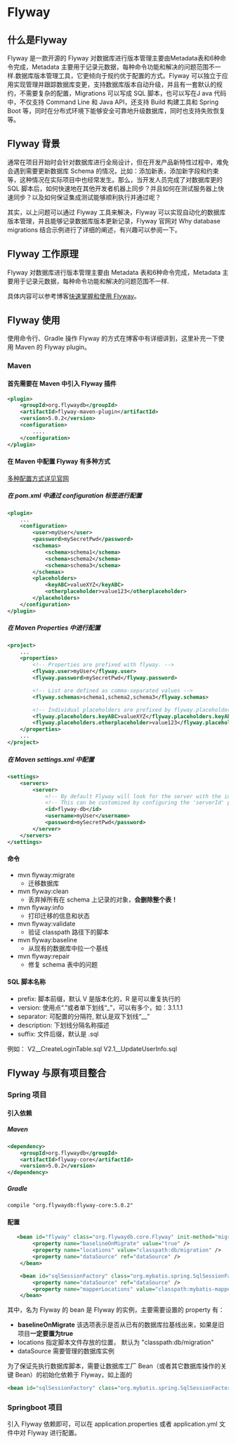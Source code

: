 # Flyway #

## 什么是Flyway ##

Flyway 是一款开源的 Flyway 对数据库进行版本管理主要由Metadata表和6种命令完成，Metadata 主要用于记录元数据，每种命令功能和解决的问题范围不一样.数据库版本管理工具，它更倾向于规约优于配置的方式。Flyway 可以独立于应用实现管理并跟踪数据库变更，支持数据库版本自动升级，并且有一套默认的规约，不需要复杂的配置，Migrations 可以写成 SQL 脚本，也可以写在J ava 代码中，不仅支持 Command Line 和 Java API，还支持 Build 构建工具和 Spring Boot 等，同时在分布式环境下能够安全可靠地升级数据库，同时也支持失败恢复等。

## Flyway 背景 ##

通常在项目开始时会针对数据库进行全局设计，但在开发产品新特性过程中，难免会遇到需要更新数据库 Schema 的情况，比如：添加新表，添加新字段和约束等，这种情况在实际项目中也经常发生。那么，当开发人员完成了对数据库更的 SQL 脚本后，如何快速地在其他开发者机器上同步？并且如何在测试服务器上快速同步？以及如何保证集成测试能够顺利执行并通过呢？

其实，以上问题可以通过 Flyway 工具来解决，Flyway 可以实现自动化的数据库版本管理，并且能够记录数据库版本更新记录，Flyway 官网对 Why database migrations 结合示例进行了详细的阐述，有兴趣可以参阅一下。

## Flyway 工作原理 ##

Flyway 对数据库进行版本管理主要由 Metadata 表和6种命令完成，Metadata 主要用于记录元数据，每种命令功能和解决的问题范围不一样.

具体内容可以参考博客[快速掌握和使用 Flyway](https://blog.waterstrong.me/flyway-in-practice/)。

## Flyway 使用 ##
使用命令行、Gradle 操作 Flyway 的方式在博客中有详细讲到，这里补充一下使用 Maven 的 Flyway plugin。

### Maven ###

#### 首先需要在 Maven 中引入 Flyway 插件 

```xml
<plugin>
    <groupId>org.flywaydb</groupId>
    <artifactId>flyway-maven-plugin</artifactId>
    <version>5.0.2</version>
    <configuration>
        ....
    </configuration>
</plugin>
```
#### 在 Maven 中配置 Flyway 有多种方式 

[多种配置方式详见官网](https://flywaydb.org/documentation/maven/#system-properties)

##### 在 pom.xml 中通过 configuration 标签进行配置 

```xml
<plugin>
    ...
    <configuration>
        <user>myUser</user>
        <password>mySecretPwd</password>
        <schemas>
            <schema>schema1</schema>
            <schema>schema2</schema>
            <schema>schema3</schema>
        </schemas>
        <placeholders>
            <keyABC>valueXYZ</keyABC>
            <otherplaceholder>value123</otherplaceholder>
        </placeholders>
    </configuration>
</plugin>
```
##### 在 Maven Properties 中进行配置 

```xml
<project>
    ...
    <properties>
        <!-- Properties are prefixed with flyway. -->
        <flyway.user>myUser</flyway.user>
        <flyway.password>mySecretPwd</flyway.password>

        <!-- List are defined as comma-separated values -->
        <flyway.schemas>schema1,schema2,schema3</flyway.schemas>

        <!-- Individual placeholders are prefixed by flyway.placeholders. -->
        <flyway.placeholders.keyABC>valueXYZ</flyway.placeholders.keyABC>
        <flyway.placeholders.otherplaceholder>value123</flyway.placeholders.otherplaceholder>
    </properties>
    ...
</project>
```

##### 在 Maven settings.xml 中配置
```xml
<settings>
    <servers>
        <server>
            <!-- By default Flyway will look for the server with the id 'flyway-db' -->
            <!-- This can be customized by configuring the 'serverId' property -->
            <id>flyway-db</id>
            <username>myUser</username>
            <password>mySecretPwd</password>
        </server>
    </servers>
</settings>
```

#### 命令
- mvn flyway:migrate
    + 迁移数据库
- mvn flyway:clean
    + 丢弃掉所有在 schema 上记录的对象，**会删除整个表！**
- mvn flyway:info
    + 打印迁移的信息和状态
- mvn flyway:validate
    + 验证 classpath 路径下的脚本
- mvn flyway:baseline
    + 从现有的数据库中拉一个基线
- mvn flyway:repair
    + 修复 schema 表中的问题

#### SQL 脚本名称
- prefix: 脚本前缀，默认 V 是版本化的，R 是可以重复执行的
- version: 使用点“.”或者单下划线“_”，可以有多个，如：3.1.1.1
- separator: 可配置的分隔符, 默认是双下划线“__” 
- description: 下划线分隔名称描述
- suffix: 文件后缀，默认是 .sql

例如： V2__CreateLoginTable.sql
V2.1__UpdateUserInfo.sql

## Flyway 与原有项目整合 ##

### Spring 项目 ###

#### 引入依赖 

##### Maven 

```xml
<dependency>
    <groupId>org.flywaydb</groupId>
    <artifactId>flyway-core</artifactId>
    <version>5.0.2</version>
</dependency>
```

##### Gradle 
```groove
compile "org.flywaydb:flyway-core:5.0.2"
```

#### 配置 

```xml
   <bean id="flyway" class="org.flywaydb.core.Flyway" init-method="migrate">
        <property name="baselineOnMigrate" value="true" />
        <property name="locations" value="classpath:db/migration" />
        <property name="dataSource" ref="dataSource" />
    </bean>

    <bean id="sqlSessionFactory" class="org.mybatis.spring.SqlSessionFactoryBean" depends-on="flyway">
        <property name="dataSource" ref="dataSource" />
        <property name="mapperLocations" value="classpath:mybatis-mapper/*.xml"/>
    </bean>
```

其中，名为 Flyway 的 bean 是 Flyway 的实例，主要需要设置的 property 有：
- **baselineOnMigrate** 该选项表示是否从已有的数据库拉基线出来，如果是旧项目**一定要置为true**
- locations 指定脚本文件存放的位置， 默认为 "classpath:db/migration"
- dataSource 需要管理的数据库实例

为了保证先执行数据库脚本，需要让数据库工厂 Bean（或者其它数据库操作的关键 Bean）的初始化依赖于 Flyway，如上面的 
```xml
<bean id="sqlSessionFactory" class="org.mybatis.spring.SqlSessionFactoryBean" depends-on="flyway"> 。
```

### Springboot 项目 ###

引入 Flyway 依赖即可，可以在 application.properties 或者 application.yml 文件中对 Flyway 进行配置。

